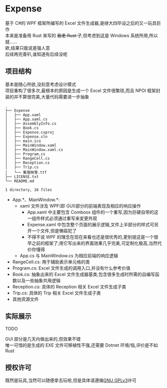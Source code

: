 # Expense

基于 C#的 WPF 框架所编写的 Excel 文件生成器,是继大四毕设之后的又一玩具巨作  
本来是准备用 Rust 来写的 ~~我老 Rust 了~~,但考虑到这是 Windows 系统所用,所以就......  
欸,结果只能说差强人意  
后续再完善叭,谁知道有后续没呢

## 项目结构

基本是随心所欲,没刻意考虑设计模式  
项目重构了很多次,最根本的原因是生成一个 Excel 文件很繁琐,而且 NPOI 框架封装的并不算很完美,大量代码需要进一步抽象

```
.
├── Expense
│   ├── App.xaml
│   ├── App.xaml.cs
│   ├── AssemblyInfo.cs
│   ├── Book.cs
│   ├── Expense.csproj
│   ├── Expense.sln
│   ├── main.ico
│   ├── MainWindow.xaml
│   ├── MainWindow.xaml.cs
│   ├── Program.cs
│   ├── RangeCell.cs
│   ├── Reception.cs
│   ├── Trip.cs
│   └── 集萤映雪.ttf
├── LICENSE.txt
└── README.md

1 directory, 16 files
```

- App.\*、MainWindow.\*:
  - xaml 文件涉及 WPF(即 GUI)部分的前端表现及相应的响应操作
    - App.xaml 中主要包含 Comboox 组件的一个重写,因为巨硬自带的这一组件样式必须通过重写来変更外观
    - Expense.xaml 中包含整个页面的展示逻辑,文件上半部分的样式可另开一个文件,但是懒癌犯了
    - 不得不说 WPF 的理念在现在来看也还是很优秀的,更别提这是一个很早之前的框架了;用它写出来的界面效果几乎完美,可定制化极高,当然代价你懂得
  - App.cs 与 MainWindow.cs 为相应前端的响应逻辑
- RangeCell.cs: 用于辅助表示单元格的类
- Program.cs: Excel 文件生成的调用入口,并没有什么参考价值
- Book.cs: 抽象出来的 Excel 文件生成器基类,包含很多生成时所需的自编写函数以及一些抽象共用逻辑
- Reception.cs: 具体的 Reception 相关 Excel 文件生成子类
- Trip.cs: 具体的 Trip 相关 Excel 文件生成子类
- 其他资源文件

## 实际展示

TODO

GUI 部分是几天内做出来的,但效果不错  
唯一可惜的是生成的 EXE 文件可移植性不强,还需要 Dotnet 环境/恼,评价是不如 Rust

## 授权许可

既然是玩具,当然可以随便拿去玩啦,但是具体请遵循[GNU GPLv3](https://www.gnu.org/licenses/gpl-3.0.html)许可
